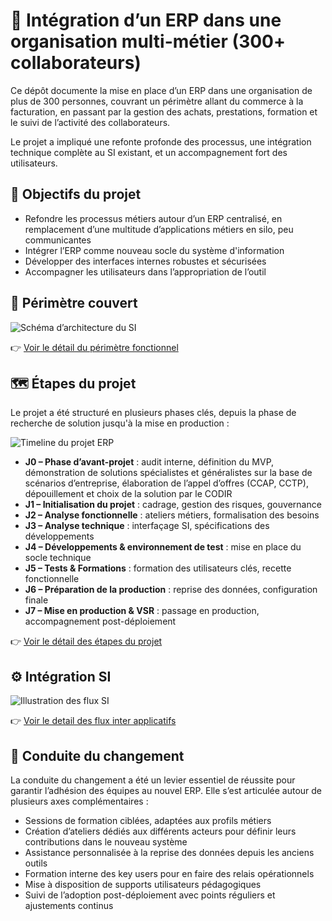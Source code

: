 # 🏢 Intégration d’un ERP dans une organisation multi-métier (300+ collaborateurs)

Ce dépôt documente la mise en place d’un ERP dans une organisation de plus de 300 personnes, couvrant un périmètre allant du commerce à la facturation, en passant par la gestion des achats, prestations, formation et le suivi de l’activité des collaborateurs.

Le projet a impliqué une refonte profonde des processus, une intégration technique complète au SI existant, et un accompagnement fort des utilisateurs.

## 🎯 Objectifs du projet

- Refondre les processus métiers autour d’un ERP centralisé, en remplacement d’une multitude d’applications métiers en silo, peu communicantes
- Intégrer l’ERP comme nouveau socle du système d'information
- Développer des interfaces internes robustes et sécurisées
- Accompagner les utilisateurs dans l’appropriation de l’outil

## 🧱 Périmètre couvert

![Schéma d’architecture du SI](images/perimetre-fonctionnel.png)


👉 [Voir le détail du périmètre fonctionnel](docs/perimetre-fonctionnel.md)

## 🗺️ Étapes du projet

Le projet a été structuré en plusieurs phases clés, depuis la phase de recherche de solution jusqu'à la mise en production :

![Timeline du projet ERP](images/etapes-projet.png)

- **J0 – Phase d’avant-projet** : audit interne, définition du MVP, démonstration de solutions spécialistes et généralistes sur la base de scénarios d’entreprise, élaboration de l’appel d’offres (CCAP, CCTP), dépouillement et choix de la solution par le CODIR 
- **J1 – Initialisation du projet** : cadrage, gestion des risques, gouvernance
- **J2 – Analyse fonctionnelle** : ateliers métiers, formalisation des besoins
- **J3 – Analyse technique** : interfaçage SI, spécifications des développements
- **J4 – Développements & environnement de test** : mise en place du socle technique
- **J5 – Tests & Formations** : formation des utilisateurs clés, recette fonctionnelle
- **J6 – Préparation de la production** : reprise des données, configuration finale
- **J7 – Mise en production & VSR** : passage en production, accompagnement post-déploiement

👉 [Voir le détail des étapes du projet](docs/etapes-projet.md)

## ⚙️ Intégration SI

![Illustration des flux SI](images/schema-des-flux.jpg)


👉 [Voir le detail des flux inter applicatifs](docs/flux-si.md)


## 🤝 Conduite du changement

La conduite du changement a été un levier essentiel de réussite pour garantir l’adhésion des équipes au nouvel ERP. Elle s’est articulée autour de plusieurs axes complémentaires :

- Sessions de formation ciblées, adaptées aux profils métiers
- Création d’ateliers dédiés aux différents acteurs pour définir leurs contributions dans le nouveau système
- Assistance personnalisée à la reprise des données depuis les anciens outils
- Formation interne des key users pour en faire des relais opérationnels
- Mise à disposition de supports utilisateurs pédagogiques
- Suivi de l’adoption post-déploiement avec points réguliers et ajustements continus


